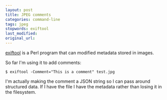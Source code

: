 ```yaml
---
layout: post
title: JPEG comments
categories: command-line
tags: jpeg
stopwords: exiftool
last_modified:
original_url:
---
```


[exiftool](https://exiftool.org) is a Perl program that can modified metadata stored in images.

So far I'm using it to add comments:

	$ exiftool -Comment="This is a comment" test.jpg

I'm actually making the comment a JSON string so I can pass around structured data. If I have the file I have the metadata rather than losing it in the filesystem.
